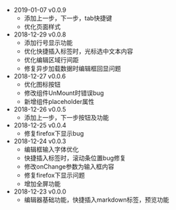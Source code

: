 - 2019-01-07 v0.0.9
  - 添加上一步，下一步，tab快捷键
  - 优化页面样式
- 2018-12-29 v0.0.8
  - 添加行号显示功能
  - 优化快捷插入标签时，光标选中文本内容
  - 优化编辑区域行间距
  - 修复异步加载数据时编辑框回显问题
- 2018-12-27 v0.0.6
  - 优化图标按钮
  - 修改组件UnMount时错误bug
  - 新增组件placeholder属性
- 2018-12-26 v0.0.5
  - 添加上一步，下一步按钮及功能
- 2018-12-25 v0.0.4
  - 修复firefox下显示bug
- 2018-12-24 v0.0.3
  - 编辑框输入字体优化
  - 快捷插入标签时，滚动条位置bug修复
  - 修改onChange参数为输入框内容
  - 修复firefox下显示问题
  - 增加全屏功能
- 2018-12-23 v0.0.0
  - 编辑器基础功能，快捷插入markdown标签，预览功能